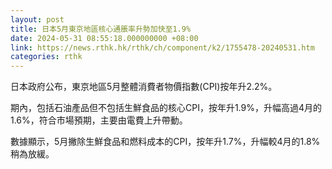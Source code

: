 ```yaml
---
layout: post
title: 日本5月東京地區核心通脹率升勢加快至1.9%
date: 2024-05-31 08:55:18.000000000 +08:00
link: https://news.rthk.hk/rthk/ch/component/k2/1755478-20240531.htm
categories: rthk
---
```


日本政府公布，東京地區5月整體消費者物價指數(CPI)按年升2.2%。

期內，包括石油產品但不包括生鮮食品的核心CPI，按年升1.9%，升幅高過4月的1.6%，符合市場預期，主要由電費上升帶動。

數據顯示，5月撇除生鮮食品和燃料成本的CPI，按年升1.7%，升幅較4月的1.8%稍為放緩。
